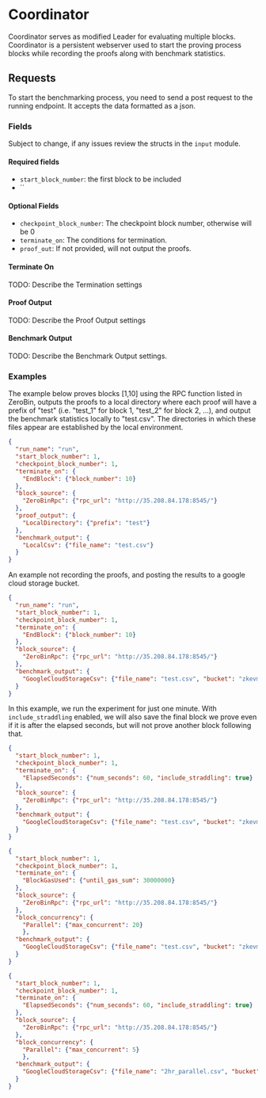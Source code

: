 # Coordinator

Coordinator serves as modified Leader for evaluating multiple blocks.  Coordinator is a persistent webserver used to start the proving process blocks while recording the proofs along with benchmark statistics.

## Requests

To start the benchmarking process, you need to send a post request to the running endpoint.  It accepts the data formatted as a json.

### Fields

Subject to change, if any issues review the structs in the `input` module.

#### Required fields

- `start_block_number`: the first block to be included
- ``

#### Optional Fields

- `checkpoint_block_number`: The checkpoint block number, otherwise will be 0
- `terminate_on`: The conditions for termination.
- `proof_out`: If not provided, will not output the proofs.  

#### Terminate On

TODO: Describe the Termination settings

#### Proof Output

TODO: Describe the Proof Output settings

#### Benchmark Output

TODO: Describe the Benchmark Output settings.

### Examples

The example below proves blocks [1,10] using the RPC function listed in ZeroBin, outputs the proofs to a local directory where each proof will have a prefix of "test" (i.e. "test_1" for block 1, "test_2" for block 2, ...), and output the benchmark statistics locally to "test.csv".  The directories in which these files appear are established by the local environment.

```json
{
  "run_name": "run",
  "start_block_number": 1,
  "checkpoint_block_number": 1,
  "terminate_on": {
    "EndBlock": {"block_number": 10}
  },
  "block_source": {
    "ZeroBinRpc": {"rpc_url": "http://35.208.84.178:8545/"}
  },
  "proof_output": {
    "LocalDirectory": {"prefix": "test"}
  },
  "benchmark_output": {
    "LocalCsv": {"file_name": "test.csv"}
  }
}

```

An example not recording the proofs, and posting the results to a google cloud storage bucket.

```json
{
  "run_name": "run",
  "start_block_number": 1,
  "checkpoint_block_number": 1,
  "terminate_on": {
    "EndBlock": {"block_number": 10}
  },
  "block_source": {
    "ZeroBinRpc": {"rpc_url": "http://35.208.84.178:8545/"}
  },
  "benchmark_output": {
    "GoogleCloudStorageCsv": {"file_name": "test.csv", "bucket": "zkevm-csv"}
  }
}
```

In this example, we run the experiment for just one minute.  With `include_straddling` enabled, we
will also save the final block we prove even if it is after the elapsed seconds, but will not
prove another block following that.

```json
{
  "start_block_number": 1,
  "checkpoint_block_number": 1,
  "terminate_on": {
    "ElapsedSeconds": {"num_seconds": 60, "include_straddling": true}
  },
  "block_source": {
    "ZeroBinRpc": {"rpc_url": "http://35.208.84.178:8545/"}
  },
  "benchmark_output": {
    "GoogleCloudStorageCsv": {"file_name": "test.csv", "bucket": "zkevm-csv"}
  }
}
```

```json
{
  "start_block_number": 1,
  "checkpoint_block_number": 1,
  "terminate_on": {
    "BlockGasUsed": {"until_gas_sum": 30000000}
  },
  "block_source": {
    "ZeroBinRpc": {"rpc_url": "http://35.208.84.178:8545/"}
  },
  "block_concurrency": {
    "Parallel": {"max_concurrent": 20}
    },
  "benchmark_output": {
    "GoogleCloudStorageCsv": {"file_name": "test.csv", "bucket": "zkevm-csv"}
  }
}
```

```json
{
  "start_block_number": 1,
  "checkpoint_block_number": 1,
  "terminate_on": {
    "ElapsedSeconds": {"num_seconds": 60, "include_straddling": true}
  },
  "block_source": {
    "ZeroBinRpc": {"rpc_url": "http://35.208.84.178:8545/"}
  },
  "block_concurrency": {
    "Parallel": {"max_concurrent": 5}
    },
  "benchmark_output": {
    "GoogleCloudStorageCsv": {"file_name": "2hr_parallel.csv", "bucket": "zkevm-csv"}
  }
}
```
